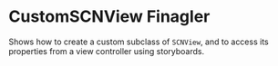 CustomSCNView Finagler
=====================

Shows how to create a custom subclass of `SCNView`, and to access its properties from a view controller using storyboards.

